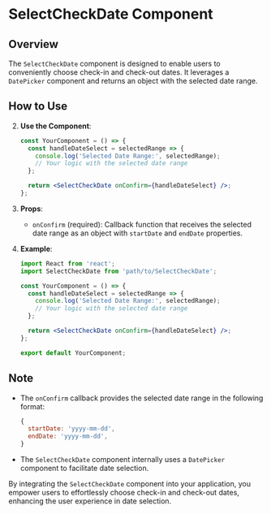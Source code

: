 # SelectCheckDate Component

## Overview

The `SelectCheckDate` component is designed to enable users to conveniently choose check-in and check-out dates. It leverages a `DatePicker` component and returns an object with the selected date range.

## How to Use

2. **Use the Component**:

   ```jsx
   const YourComponent = () => {
     const handleDateSelect = selectedRange => {
       console.log('Selected Date Range:', selectedRange);
       // Your logic with the selected date range
     };

     return <SelectCheckDate onConfirm={handleDateSelect} />;
   };
   ```

3. **Props**:

   - `onConfirm` (required): Callback function that receives the selected date range as an object with `startDate` and `endDate` properties.

4. **Example**:

   ```jsx
   import React from 'react';
   import SelectCheckDate from 'path/to/SelectCheckDate';

   const YourComponent = () => {
     const handleDateSelect = selectedRange => {
       console.log('Selected Date Range:', selectedRange);
       // Your logic with the selected date range
     };

     return <SelectCheckDate onConfirm={handleDateSelect} />;
   };

   export default YourComponent;
   ```

## Note

- The `onConfirm` callback provides the selected date range in the following format:

  ```javascript
  {
    startDate: 'yyyy-mm-dd',
    endDate: 'yyyy-mm-dd',
  }
  ```

- The `SelectCheckDate` component internally uses a `DatePicker` component to facilitate date selection.

By integrating the `SelectCheckDate` component into your application, you empower users to effortlessly choose check-in and check-out dates, enhancing the user experience in date selection.
